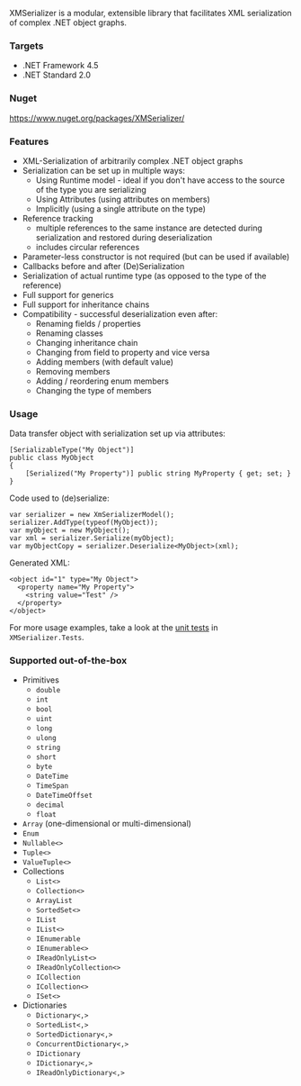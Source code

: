 XMSerializer is a modular, extensible library that facilitates XML serialization of complex .NET object graphs.

### Targets
- .NET Framework 4.5
- .NET Standard 2.0

### Nuget
https://www.nuget.org/packages/XMSerializer/

### Features
* XML-Serialization of arbitrarily complex .NET object graphs
* Serialization can be set up in multiple ways:
    - Using Runtime model - ideal if you don't have access to the source of the type you are serializing
    - Using Attributes (using attributes on members)
    - Implicitly (using a single attribute on the type)   
* Reference tracking 
    - multiple references to the same instance are detected during serialization and restored during deserialization
    - includes circular references   
* Parameter-less constructor is not required (but can be used if available)
* Callbacks before and after (De)Serialization
* Serialization of actual runtime type (as opposed to the type of the reference)
* Full support for generics
* Full support for inheritance chains
* Compatibility - successful deserialization even after:
    - Renaming fields / properties
    - Renaming classes
    - Changing inheritance chain
    - Changing from field to property and vice versa
    - Adding members (with default value)
    - Removing members
    - Adding / reordering enum members
    - Changing the type of members

### Usage

Data transfer object with serialization set up via attributes:
~~~
[SerializableType("My Object")]
public class MyObject
{
    [Serialized("My Property")] public string MyProperty { get; set; }
}
~~~

Code used to (de)serialize:
~~~
var serializer = new XmSerializerModel();
serializer.AddType(typeof(MyObject));
var myObject = new MyObject();
var xml = serializer.Serialize(myObject);
var myObjectCopy = serializer.Deserialize<MyObject>(xml);
~~~

Generated XML:
~~~
<object id="1" type="My Object">
  <property name="My Property">
    <string value="Test" />
  </property>
</object>
~~~

For more usage examples, take a look at the [unit tests](https://github.com/Jonarw/XMSerializer/tree/master/XMSerializer.Tests) in `XMSerializer.Tests`.

### Supported out-of-the-box
* Primitives 
    - `double`
    - `int`
    - `bool`
    - `uint`
    - `long`
    - `ulong`
    - `string`
    - `short`
    - `byte`
    - `DateTime`
    - `TimeSpan`
    - `DateTimeOffset`
    - `decimal`
    - `float`
* `Array` (one-dimensional or multi-dimensional)
* `Enum`
* `Nullable<>`
* `Tuple<>`
* `ValueTuple<>`
* Collections
    - `List<>`
    - `Collection<>`
    - `ArrayList`
    - `SortedSet<>`
    - `IList`
    - `IList<>`
    - `IEnumerable`
    - `IEnumerable<>`
    - `IReadOnlyList<>`
    - `IReadOnlyCollection<>`
    - `ICollection`
    - `ICollection<>`
    - `ISet<>`
* Dictionaries
    - `Dictionary<,>`
    - `SortedList<,>`
    - `SortedDictionary<,>`
    - `ConcurrentDictionary<,>`
    - `IDictionary`
    - `IDictionary<,>`
    - `IReadOnlyDictionary<,>`
   
